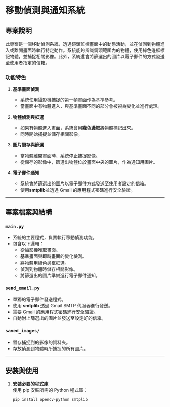 # 移動偵測與通知系統

## 專案說明
此專案是一個移動偵測系統，透過鏡頭監控畫面中的動態活動，並在偵測到物體進入或離開畫面時執行特定動作。系統能夠辨識鏡頭範圍內的物體，使用綠色邊框標記物體，並捕捉相關影像。此外，系統還會將篩選出的圖片以電子郵件的方式發送至使用者指定的信箱。

### 功能特色
1. **基準畫面偵測**  
   - 系統使用攝影機捕捉的第一幀畫面作為基準參考。
   - 當畫面中有物體進入，與基準畫面不同的部分會被視為變化並進行處理。

2. **物體偵測與框選**  
   - 如果有物體進入畫面，系統會用**綠色邊框**將物體標記出來。
   - 同時開始捕捉並儲存相關影像。

3. **圖片儲存與篩選**  
   - 當物體離開畫面時，系統停止捕捉影像。
   - 從儲存的影像中，篩選出物體位於畫面中央的圖片，作為通知用圖片。

4. **電子郵件通知**  
   - 系統會將篩選出的圖片以電子郵件方式發送至使用者設定的信箱。
   - 使用**smtplib**並透過 Gmail 的應用程式密碼進行安全驗證。

---

## 專案檔案與結構

### `main.py`
- 系統的主要程式，負責執行移動偵測功能。
- 包含以下邏輯：
  - 從攝影機獲取畫面。
  - 基準畫面與即時畫面的變化檢測。
  - 將物體用綠色邊框框選。
  - 偵測到物體時儲存相關影像。
  - 將篩選出的圖片準備進行電子郵件通知。

### `send_email.py`
- 單獨的電子郵件發送程式。
- 使用 **smtplib** 透過 Gmail SMTP 伺服器進行發送。
- 需要 Gmail 的應用程式密碼進行安全驗證。
- 自動附上篩選出的圖片並發送至設定好的信箱。

### `saved_images/`
- 暫存捕捉到的影像的資料夾。
- 存放偵測到物體時所捕捉的所有圖片。

---

## 安裝與使用

1. **安裝必要的程式庫**  
   使用 pip 安裝所需的 Python 程式庫：
   ```bash
   pip install opencv-python smtplib
